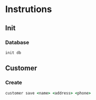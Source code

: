 # Instrutions

## Init

### Database

```
init db
```

## Customer

### Create

```cmd
customer save <name> <address> <phone>
```
